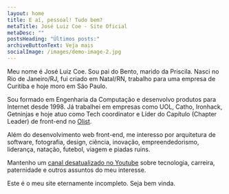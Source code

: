 ```yaml
---
layout: home
title: E aí, pessoal! Tudo bem?
metaTitle: José Luiz Coe - Site Oficial
metaDesc: ""
postsHeading: "Últimos posts:"
archiveButtonText: Veja mais
socialImage: /images/demo-image-2.jpg
---
```

Meu nome é José Luiz Coe. Sou pai do Bento, marido da Priscila. Nasci no Rio de Janeiro/RJ, fui criado em Natal/RN, trabalho para uma empresa de Curitiba e hoje moro em São Paulo.

Sou formado em Engenharia da Computação e desenvolvo produtos para Internet desde 1998. Já trabalhei em empresas como UOL, Catho, Ironhack, Getninjas e hoje atuo como Tech coordinator e Líder do Capítulo (Chapter Leader) de front-end no [Olist](https://www.olist.com/).

Além do desenvolvimento web front-end, me interesso por arquitetura de software, fotografia, design, ciência, inovação, empreendedorismo, liderança, natação, futebol, viagem e piadas ruins.

Mantenho um [canal desatualizado no Youtube](https://www.youtube.com/joseluizcoe) sobre tecnologia, carreira, paternidade e outros assuntos do meu interesse.

Este é o meu site eternamente incompleto. Seja bem vinda.